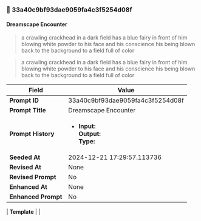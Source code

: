 

### 📜 33a40c9bf93dae9059fa4c3f5254d08f

#### Dreamscape Encounter

> a crawling crackhead in a dark field has a blue fairy in front of him blowing white powder to his face and his conscience his being blown back to the background to a field full of color

> a crawling crackhead in a dark field has a blue fairy in front of him blowing white powder to his face and his conscience his being blown back to the background to a field full of color

| Field          | Value                                                                                                                                                                      |
|----------------|----------------------------------------------------------------------------------------------------------------------------------------------------------------------------|
| **Prompt ID**  | 33a40c9bf93dae9059fa4c3f5254d08f                                                                                                                                                            |
| **Prompt Title**  | Dreamscape Encounter                                                                                                                                                            |
| **Prompt History** | <ul><li>**Input:**  <br> **Output:**  <br> **Type:** </li></ul> |
| **Seeded At** | 2024-12-21 17:29:57.113736                                                                                                                                                   |
| **Revised At** | None                                                                                                                                                   |
| **Revised Prompt** | No                                                                                                                                                                      |
| **Enhanced At** | None                                                                                                                                                  |
| **Enhanced Prompt** | No                                                                                                                                                                    |

| **Template**   |                                                                                                                                            |



